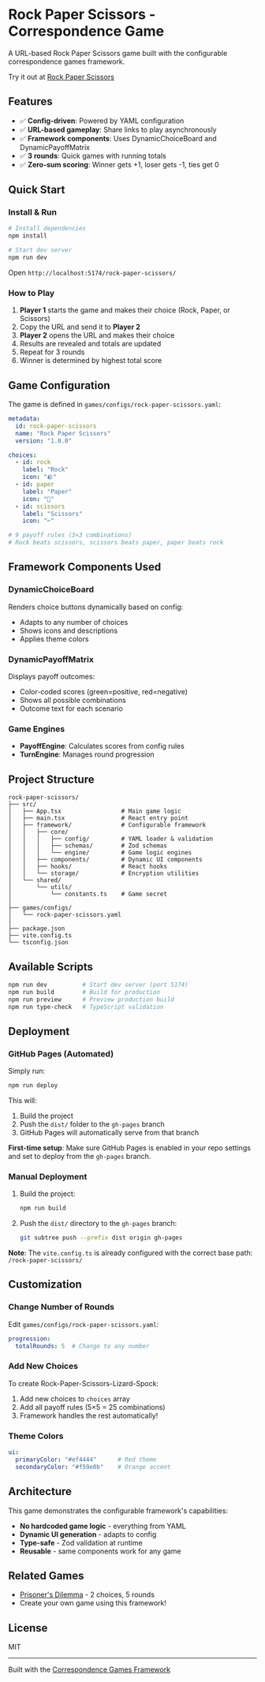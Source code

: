# Rock Paper Scissors - Correspondence Game

A URL-based Rock Paper Scissors game built with the configurable correspondence games framework.

Try it out at [Rock Paper Scissors](https://randallard.github.io/rock-paper-scissors/)

## Features

- ✅ **Config-driven**: Powered by YAML configuration
- ✅ **URL-based gameplay**: Share links to play asynchronously
- ✅ **Framework components**: Uses DynamicChoiceBoard and DynamicPayoffMatrix
- ✅ **3 rounds**: Quick games with running totals
- ✅ **Zero-sum scoring**: Winner gets +1, loser gets -1, ties get 0

## Quick Start

### Install & Run

```bash
# Install dependencies
npm install

# Start dev server
npm run dev
```

Open `http://localhost:5174/rock-paper-scissors/`

### How to Play

1. **Player 1** starts the game and makes their choice (Rock, Paper, or Scissors)
2. Copy the URL and send it to **Player 2**
3. **Player 2** opens the URL and makes their choice
4. Results are revealed and totals are updated
5. Repeat for 3 rounds
6. Winner is determined by highest total score

## Game Configuration

The game is defined in `games/configs/rock-paper-scissors.yaml`:

```yaml
metadata:
  id: rock-paper-scissors
  name: "Rock Paper Scissors"
  version: "1.0.0"

choices:
  - id: rock
    label: "Rock"
    icon: "🪨"
  - id: paper
    label: "Paper"
    icon: "📄"
  - id: scissors
    label: "Scissors"
    icon: "✂️"

# 9 payoff rules (3×3 combinations)
# Rock beats scissors, scissors beats paper, paper beats rock
```

## Framework Components Used

### DynamicChoiceBoard
Renders choice buttons dynamically based on config:
- Adapts to any number of choices
- Shows icons and descriptions
- Applies theme colors

### DynamicPayoffMatrix
Displays payoff outcomes:
- Color-coded scores (green=positive, red=negative)
- Shows all possible combinations
- Outcome text for each scenario

### Game Engines
- **PayoffEngine**: Calculates scores from config rules
- **TurnEngine**: Manages round progression

## Project Structure

```
rock-paper-scissors/
├── src/
│   ├── App.tsx                 # Main game logic
│   ├── main.tsx                # React entry point
│   ├── framework/              # Configurable framework
│   │   ├── core/
│   │   │   ├── config/         # YAML loader & validation
│   │   │   ├── schemas/        # Zod schemas
│   │   │   └── engine/         # Game logic engines
│   │   ├── components/         # Dynamic UI components
│   │   ├── hooks/              # React hooks
│   │   └── storage/            # Encryption utilities
│   └── shared/
│       └── utils/
│           └── constants.ts    # Game secret
│
├── games/configs/
│   └── rock-paper-scissors.yaml
│
├── package.json
├── vite.config.ts
└── tsconfig.json
```

## Available Scripts

```bash
npm run dev          # Start dev server (port 5174)
npm run build        # Build for production
npm run preview      # Preview production build
npm run type-check   # TypeScript validation
```

## Deployment

### GitHub Pages (Automated)

Simply run:
```bash
npm run deploy
```

This will:
1. Build the project
2. Push the `dist/` folder to the `gh-pages` branch
3. GitHub Pages will automatically serve from that branch

**First-time setup**: Make sure GitHub Pages is enabled in your repo settings and set to deploy from the `gh-pages` branch.

### Manual Deployment

1. Build the project:
   ```bash
   npm run build
   ```

2. Push the `dist/` directory to the `gh-pages` branch:
   ```bash
   git subtree push --prefix dist origin gh-pages
   ```

**Note**: The `vite.config.ts` is already configured with the correct base path: `/rock-paper-scissors/`

## Customization

### Change Number of Rounds

Edit `games/configs/rock-paper-scissors.yaml`:

```yaml
progression:
  totalRounds: 5  # Change to any number
```

### Add New Choices

To create Rock-Paper-Scissors-Lizard-Spock:

1. Add new choices to `choices` array
2. Add all payoff rules (5×5 = 25 combinations)
3. Framework handles the rest automatically!

### Theme Colors

```yaml
ui:
  primaryColor: "#ef4444"      # Red theme
  secondaryColor: "#f59e0b"    # Orange accent
```

## Architecture

This game demonstrates the configurable framework's capabilities:

- **No hardcoded game logic** - everything from YAML
- **Dynamic UI generation** - adapts to config
- **Type-safe** - Zod validation at runtime
- **Reusable** - same components work for any game

## Related Games

- [Prisoner's Dilemma](../prisoners-dilemma/) - 2 choices, 5 rounds
- Create your own game using this framework!

## License

MIT

---

Built with the [Correspondence Games Framework](https://github.com/your-org/correspondence-games-framework)
